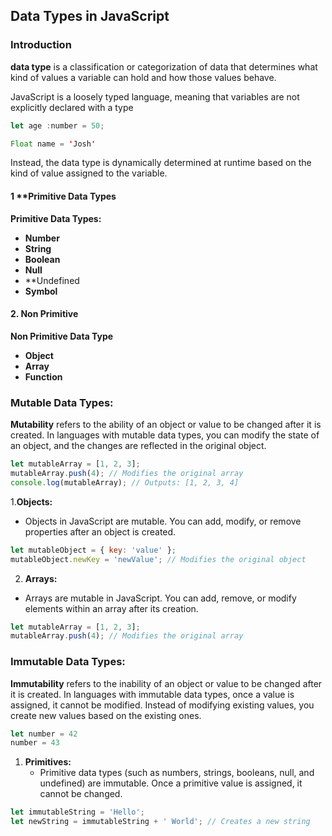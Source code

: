 ## Data Types in JavaScript 

### Introduction

 **data type** is a classification or categorization of data that determines what kind of values a variable can hold and how those values behave.

 JavaScript is a loosely typed language, meaning that variables are not explicitly declared with a type
 ```js
 let age :number = 50;
```

```java
Float name = 'Josh'
```
Instead, the data type is dynamically determined at runtime based on the kind of value assigned to the variable.

#### 1 **Primitive Data Types
**Primitive Data Types:**
- **Number**
- **String**
- **Boolean**
- **Null**
- **Undefined
- **Symbol**
#### 2. **Non Primitive**
**Non Primitive Data Type**
- **Object**
- **Array**
- **Function**
### Mutable Data Types:

**Mutability** refers to the ability of an object or value to be changed after it is created. In languages with mutable data types, you can modify the state of an object, and the changes are reflected in the original object.


```js
let mutableArray = [1, 2, 3];
mutableArray.push(4); // Modifies the original array
console.log(mutableArray); // Outputs: [1, 2, 3, 4]

```

1.**Objects:**

- Objects in JavaScript are mutable. You can add, modify, or remove properties after an object is created. 

```js
let mutableObject = { key: 'value' };
mutableObject.newKey = 'newValue'; // Modifies the original object

```

2. **Arrays:**

- Arrays are mutable in JavaScript. You can add, remove, or modify elements within an array after its creation.
```js
let mutableArray = [1, 2, 3];
mutableArray.push(4); // Modifies the original array

```

### Immutable Data Types:

 **Immutability** refers to the inability of an object or value to be changed after it is created. In languages with immutable data types, once a value is assigned, it cannot be modified. Instead of modifying existing values, you create new values based on the existing ones.

```js
let number = 42
number = 43

```

1. **Primitives:**
	- Primitive data types (such as numbers, strings, booleans, null, and undefined) are immutable. Once a primitive value is assigned, it cannot be changed.
```js
let immutableString = 'Hello';
let newString = immutableString + ' World'; // Creates a new string

```
